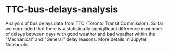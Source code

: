 # TTC-bus-delays-analysis

Analysis of bus delays data from TTC (Toronto Transit Commission). So far we concluded that there is a statistically signigificant difference in number of delays between days with good weather and bad weather within the "Mechanical" and "General" delay reasons. More details in Jupyter Notebooks.
